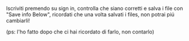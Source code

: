 Iscriviti premendo su sign in, controlla che siano corretti e salva i file con "Save info Below", ricordati che una volta salvati i files, non potrai piú cambiarli!

(ps: l'ho fatto dopo che ci hai ricordato di farlo, non contarlo)
